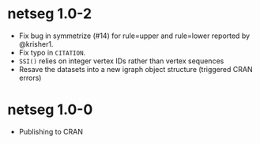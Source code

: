 # netseg 1.0-2

- Fix bug in symmetrize (#14) for rule=upper and rule=lower reported by @krisher1.
- Fix typo in `CITATION`.
- `SSI()` relies on integer vertex IDs rather than vertex sequences
- Resave the datasets into a new igraph object structure (triggered CRAN errors)


# netseg 1.0-0

- Publishing to CRAN
